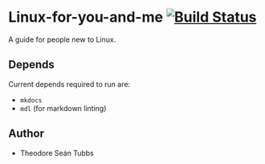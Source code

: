 # Linux-for-you-and-me [![Build Status](https://travis-ci.org/AdrianKoshka/Linux-for-you-and-me.svg?branch=master)](https://travis-ci.org/AdrianKoshka/Linux-for-you-and-me)

A guide for people new to Linux.

## Depends

Current depends required to run are:

* ``mkdocs``
* ``mdl`` (for markdown linting)

## Author

* Theodore Seán Tubbs
